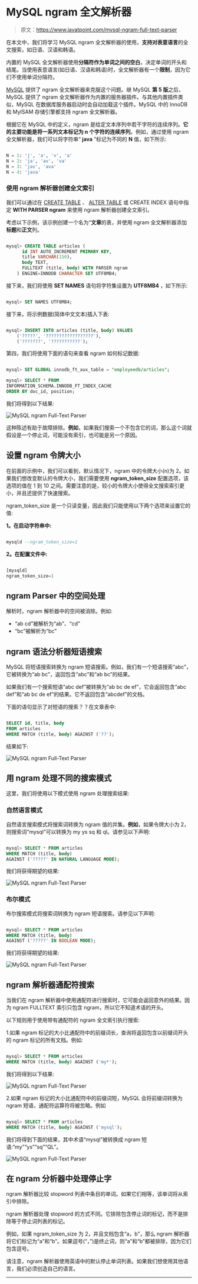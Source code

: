 # MySQL ngram 全文解析器

> 原文：<https://www.javatpoint.com/mysql-ngram-full-text-parser>

在本文中，我们将学习 MySQL ngram 全文解析器的使用，**支持对表意语言**的全文搜索，如日语、汉语和韩语。

内置的 MySQL 全文解析器使用**分隔符作为单词之间的空白**，决定单词的开头和结尾。当使用表意语言(如日语、汉语和韩语)时，全文解析器有一个**限制**，因为它们不使用单词分隔符。

[MySQL](https://www.javatpoint.com/mysql-tutorial) 提供了 ngram 全文解析器来克服这个问题。继 MySQL **第 5 版**之后，MySQL 提供了 ngram 全文解析器作为内置的服务器插件。与其他内置插件类似，MySQL 在数据库服务器启动时会自动加载这个插件。MySQL 中的 InnoDB 和 MyISAM 存储引擎都支持 ngram 全文解析器。

根据它在 MySQL 中的定义，ngram 是给定文本序列中若干字符的连续序列。**它的主要功能是将一系列文本标记为 n 个字符的连续序列**。例如，通过使用 ngram 全文解析器，我们可以将字符串“ **java** ”标记为不同的 **N** 值，如下所示:

```sql

N = 1: 'j', 'a', 'v', 'a'
N = 2: 'ja', 'av', 'va'
N = 3: 'jav', 'ava'
N = 4: 'java'

```

### 使用 ngram 解析器创建全文索引

我们可以通过在 [CREATE TABLE](https://www.javatpoint.com/mysql-create-table) 、 [ALTER TABLE](https://www.javatpoint.com/mysql-alter-table) 或 CREATE INDEX 语句中指定 **WITH PARSER ngram** 来使用 ngram 解析器创建全文索引。

考虑以下示例，该示例创建一个名为“**文章**的表，并使用 ngram 全文解析器添加**标题**和**正文**列。

```sql

mysql> CREATE TABLE articles (
      id INT AUTO_INCREMENT PRIMARY KEY,
      title VARCHAR(150),
      body TEXT,
      FULLTEXT (title, body) WITH PARSER ngram
    ) ENGINE=INNODB CHARACTER SET UTF8MB4;

```

接下来，我们将使用 **SET NAMES** 语句将字符集设置为 **UTF8MB4** ，如下所示:

```sql

mysql> SET NAMES UTF8MB4; 

```

接下来，将示例数据(简体中文文本)插入下表:

```sql

mysql> INSERT INTO articles (title, body) VALUES
    ('?????', '??????????????????'),
    ('???????', '???????????');

```

第四，我们将使用下面的语句来查看 ngram 如何标记数据:

```sql

mysql> SET GLOBAL innodb_ft_aux_table = "employeedb/articles";

mysql> SELECT * FROM 
INFORMATION_SCHEMA.INNODB_FT_INDEX_CACHE 
ORDER BY doc_id, position; 

```

我们将得到以下结果:

![MySQL ngram Full-Text Parser](img/e61a3103be1a8eae05d24d6d6d935d39.png)

这种陈述有助于故障排除。**例如**，如果我们搜索一个不包含它的词，那么这个词就假设是一个停止词，可能没有索引，也可能是另一个原因。

## 设置 ngram 令牌大小

在前面的示例中，我们可以看到，默认情况下，ngram 中的令牌大小(n)为 2。如果我们想改变默认的令牌大小，我们需要使用 **ngram_token_size** 配置选项，该选项的值在 1 到 10 之间。需要注意的是，较小的令牌大小使得全文搜索索引更小，并且还提供了快速搜索。

ngram_token_size 是一个只读变量，因此我们只能使用以下两个选项来设置它的值:

**1。在启动字符串中:**

```sql

mysqld --ngram_token_size=1

```

**2。在配置文件中:**

```sql

[mysqld]
ngram_token_size=1

```

## ngram Parser 中的空间处理

解析时，ngram 解析器中的空间被消除。例如:

*   “ab cd”被解析为“ab”、“cd”
*   “bc”被解析为“bc”

## ngram 语法分析器短语搜索

MySQL 将短语搜索转换为 ngram 短语搜索。例如，我们有一个短语搜索“abc”，它被转换为“ab bc”，返回包含“abc”和“ab bc”的结果。

如果我们有一个搜索短语“abc def”被转换为“ab bc de ef”，它会返回包含“abc def”和“ab bc de ef”的结果。它不返回包含“abcdef”的文档。

下面的语句显示了对短语的搜索？？在文章表中:

```sql

SELECT id, title, body
FROM articles
WHERE MATCH (title, body) AGAINST ('??');

```

结果如下:

![MySQL ngram Full-Text Parser](img/c784ec826ae4b368432ab8eeeac58264.png)

## 用 ngram 处理不同的搜索模式

这里，我们将使用以下模式使用 ngram 处理搜索结果:

### 自然语言模式

自然语言搜索模式将搜索词转换为 ngram 值的并集。**例如**，如果令牌大小为 2，则搜索词“mysql”可以转换为 my ys sq 和 ql。请参见以下声明:

```sql

mysql> SELECT * FROM articles 
WHERE MATCH (title, body) 
AGAINST ('?????' IN NATURAL LANGUAGE MODE);

```

我们将获得期望的结果:

![MySQL ngram Full-Text Parser](img/e1bb41397a39f17e749193b0e054215c.png)

### 布尔模式

布尔搜索模式将搜索词转换为 ngram 短语搜索。请参见以下声明:

```sql

mysql> SELECT * FROM articles 
WHERE MATCH (title, body) 
AGAINST ('?????' IN BOOLEAN MODE);

```

我们将获得期望的结果:

![MySQL ngram Full-Text Parser](img/167e59c102bcc868f120f856e4dee0db.png)

## ngram 解析器通配符搜索

当我们在 ngram 解析器中使用通配符进行搜索时，它可能会返回意外的结果。因为 ngram FULLTEXT 索引只包含 ngram，所以它不知道术语的开头。

以下规则用于使用带有通配符的 ngram 全文索引执行搜索:

1.如果 ngram 标记的大小比通配符中的前缀词长，查询将返回包含以前缀词开头的 ngram 标记的所有文档。例如:

```sql

mysql> SELECT * FROM articles
WHERE MATCH (title, body) AGAINST ('my*');

```

我们将得到以下结果:

![MySQL ngram Full-Text Parser](img/34cbf3ec4d0fcf25e65275641a35d6e2.png)

2.如果 ngram 标记的大小比通配符中的前缀词短，MySQL 会将前缀词转换为 ngram 短语，通配符运算符将被忽略。例如

```sql

mysql> SELECT * FROM articles
WHERE MATCH (title, body) AGAINST ('mysql');

```

我们将得到下面的结果，其中术语“mysql”被转换成 ngram 短语:“my”“ys”“sq”“QL”。

![MySQL ngram Full-Text Parser](img/51246b126467817c8401f38215939c26.png)

## 在 ngram 分析器中处理停止字

ngram 解析器比较 stopword 列表中条目的单词。如果它们相等，该单词将从索引中排除。

ngram 解析器处理 stopword 的方式不同。它排除包含停止词的标记，而不是排除等于停止词列表的标记。

例如，如果 ngram_token_size 为 2，并且文档包含“a，b”，那么 ngram 解析器将它们标记为“a”和“b”。如果逗号(“，”)是终止词，则“a”和“b”都被排除，因为它们包含逗号。

请注意，ngram 解析器使用英语中的默认停止单词列表。如果我们想使用其他语言，我们必须创造自己的语言。

* * *